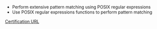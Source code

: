 - Perform extensive pattern matching using POSIX regular expressions  
- Use POSIX regular expressions functions to perform pattern matching  

[Certification URL](https://www.coursera.org/account/accomplishments/certificate/94Y9ZRUDUVAR)

